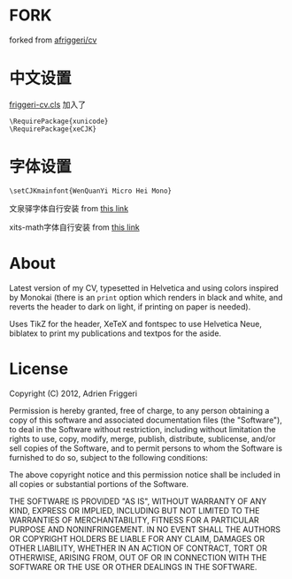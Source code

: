# FORK
forked from [afriggeri/cv](https://github.com/afriggeri/cv)
# 中文设置
[friggeri-cv.cls](friggeri-cv.cls)
加入了

    \RequirePackage{xunicode}
    \RequirePackage{xeCJK}

# 字体设置

    \setCJKmainfont{WenQuanYi Micro Hei Mono}


文泉驿字体自行安装 from [this link](https://github.com/layerssss/wqy)

xits-math字体自行安装 from [this link](https://github.com/khaledhosny/xits-math)

# About
Latest version of my CV, typesetted in Helvetica and using colors inspired by Monokai (there is an `print` option which renders in black and white, and reverts the header to dark on light, if printing on paper is needed).

Uses TikZ for the header, XeTeX and fontspec to use Helvetica Neue, biblatex to print my publications and textpos for the aside.


# License

Copyright (C) 2012, Adrien Friggeri

Permission is hereby granted, free of charge, to any person obtaining a copy of this software and associated documentation files (the "Software"), to deal in the Software without restriction, including without limitation the rights to use, copy, modify, merge, publish, distribute, sublicense, and/or sell copies of the Software, and to permit persons to whom the Software is furnished to do so, subject to the following conditions:

The above copyright notice and this permission notice shall be included in all copies or substantial portions of the Software.

THE SOFTWARE IS PROVIDED "AS IS", WITHOUT WARRANTY OF ANY KIND, EXPRESS OR IMPLIED, INCLUDING BUT NOT LIMITED TO THE WARRANTIES OF MERCHANTABILITY, FITNESS FOR A PARTICULAR PURPOSE AND NONINFRINGEMENT. IN NO EVENT SHALL THE AUTHORS OR COPYRIGHT HOLDERS BE LIABLE FOR ANY CLAIM, DAMAGES OR OTHER LIABILITY, WHETHER IN AN ACTION OF CONTRACT, TORT OR OTHERWISE, ARISING FROM, OUT OF OR IN CONNECTION WITH THE SOFTWARE OR THE USE OR OTHER DEALINGS IN THE SOFTWARE.
